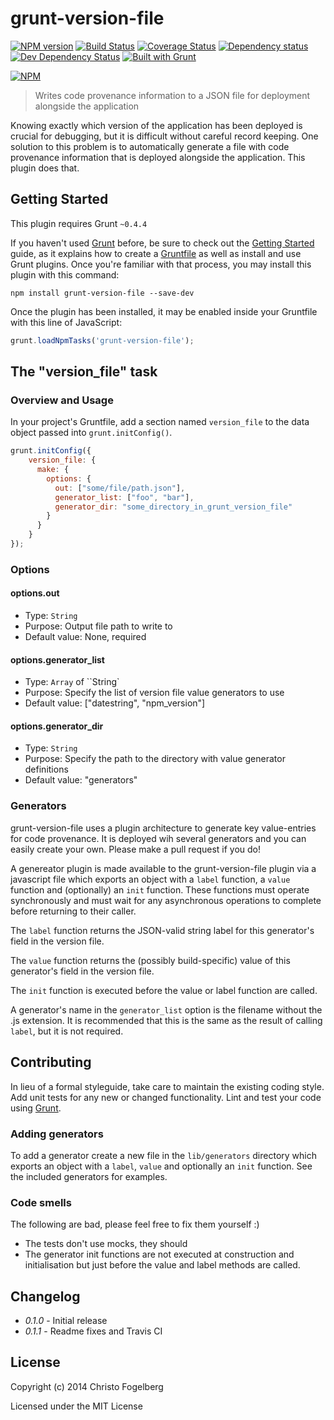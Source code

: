 # grunt-version-file

[![NPM version](https://badge.fury.io/js/grunt-version-file.svg)](http://badge.fury.io/js/grunt-version-file)
[![Build Status](https://travis-ci.org/cfogelberg/grunt-version-file.svg?branch=master)](https://travis-ci.org/cfogelberg/grunt-version-file)
[![Coverage Status](https://coveralls.io/repos/cfogelberg/grunt-version-file/badge.png)](https://coveralls.io/r/cfogelberg/grunt-version-file)
[![Dependency status](https://david-dm.org/cfogelberg/grunt-version-file/status.png)](https://david-dm.org/cfogelberg/grunt-version-file#info=dependencies&view=table)
[![Dev Dependency Status](https://david-dm.org/cfogelberg/grunt-version-file/dev-status.png)](https://david-dm.org/cfogelberg/grunt-version-file#info=devDependencies&view=table)
[![Built with Grunt](https://cdn.gruntjs.com/builtwith.png)](http://gruntjs.com/)

[![NPM](https://nodei.co/npm/grunt-version-file.png?downloads=true&stars=true)](https://nodei.co/npm/grunt-version-file/)

> Writes code provenance information to a JSON file for deployment alongside the application

Knowing exactly which version of the application has been deployed is crucial for debugging, but it is difficult without careful record keeping. One solution to this problem is to automatically generate a file with code provenance information that is deployed alongside the application. This plugin does that.

## Getting Started

This plugin requires Grunt `~0.4.4`

If you haven't used [Grunt](http://gruntjs.com/) before, be sure to check out the [Getting Started](http://gruntjs.com/getting-started) guide, as it explains how to create a [Gruntfile](http://gruntjs.com/sample-gruntfile) as well as install and use Grunt plugins. Once you're familiar with that process, you may install this plugin with this command:

```shell
npm install grunt-version-file --save-dev
```

Once the plugin has been installed, it may be enabled inside your Gruntfile with this line of JavaScript:

```js
grunt.loadNpmTasks('grunt-version-file');
```

## The "version_file" task

### Overview and Usage
In your project's Gruntfile, add a section named `version_file` to the data object passed into `grunt.initConfig()`.

```js
grunt.initConfig({
    version_file: {
      make: {
        options: {
          out: ["some/file/path.json"],
          generator_list: ["foo", "bar"],
          generator_dir: "some_directory_in_grunt_version_file"
        }
      }
    }
});
```

### Options

#### options.out
- Type: `String`
- Purpose: Output file path to write to
- Default value: None, required

#### options.generator_list
- Type: `Array` of ``String`
- Purpose: Specify the list of version file value generators to use
- Default value: ["datestring", "npm_version"]

#### options.generator_dir
- Type: `String`
- Purpose: Specify the path to the directory with value generator definitions
- Default value: "generators"

### Generators

grunt-version-file uses a plugin architecture to generate key value-entries for code provenance. It is deployed wih several generators and you can easily create your own. Please make a pull request if you do!

A genereator plugin is made available to the grunt-version-file plugin via a javascript file which exports an object with a `label` function, a `value` function and (optionally) an `init` function. These functions must operate synchronously and must wait for any asynchronous operations to complete before returning to their caller.

The `label` function returns the JSON-valid string label for this generator's field in the version file.

The `value` function returns the (possibly build-specific) value of this generator's field in the version file.

The `init` function is executed before the value or label function are called.

A generator's name in the `generator_list` option is the filename without the .js extension. It is recommended that this is the same as the result of calling `label`, but it is not required.

## Contributing

In lieu of a formal styleguide, take care to maintain the existing coding style. Add unit tests for any new or changed functionality. Lint and test your code using [Grunt](http://gruntjs.com/).

### Adding generators

To add a generator create a new file in the `lib/generators` directory which exports an object with a `label`, `value` and optionally an `init` function. See the included generators for examples.

### Code smells

The following are bad, please feel free to fix them yourself :)

- The tests don't use mocks, they should
- The generator init functions are not executed at construction and initialisation but just before the value and label methods are called.

## Changelog

- _0.1.0_ - Initial release
- _0.1.1_ - Readme fixes and Travis CI

## License

Copyright (c) 2014 Christo Fogelberg

Licensed under the MIT License

